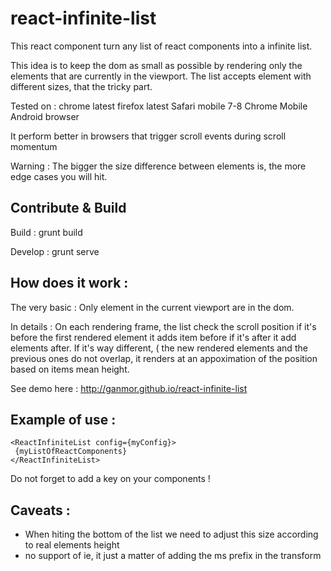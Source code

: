 react-infinite-list
===================

This react component turn any list of react components into a infinite list.

This idea is to keep the dom as small as possible by rendering only the elements that are currently in the viewport.
The list accepts element with different sizes, that the tricky part.

Tested on :
chrome latest
firefox latest
Safari mobile 7-8
Chrome Mobile
Android browser

It perform better in browsers that trigger scroll events during scroll momentum



Warning : The bigger the size difference between elements is, the more edge cases you will hit.


Contribute & Build
-------------------------

Build : grunt build

Develop : grunt serve

How does it work :
-----------------

The very basic : 
Only element in the current viewport are in the dom.

In details :
On each rendering frame, the list check the scroll position if it's before the first rendered element it adds item before if it's after it add elements after. 
If it's way different, ( the new rendered elements and the previous ones do not overlap, it renders at an appoximation of the position based on items mean height.

See demo here : http://ganmor.github.io/react-infinite-list



Example of use :
--------------
 ```
<ReactInfiniteList config={myConfig}>
  {myListOfReactComponents}
</ReactInfiniteList>
 ```
  Do not forget to add a key on your components !
 
Caveats :
------ 
- When hiting the bottom of the list we need to adjust this size according to real elements height
- no support of ie, it just a matter of adding the ms prefix in the transform

